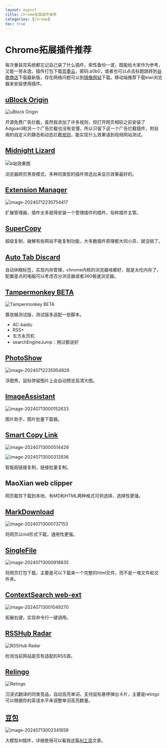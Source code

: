 ```yaml
---
layout: mypost
title: Chrome拓展插件推荐
categories: [Chrome]
toc: true
---
```



# Chrome拓展插件推荐

每次重装完系统都忘记自己装了什么插件，索性备份一波，既能给大家作为参考，又能一劳永逸，插件打包下载[蓝奏云](https://wwl.lanzn.com/b0hc07xhc)，密码:a0b0，或者也可以点击标题跳转到[谷歌商店](https://chromewebstore.google.com/)下载最新版，存在网络问题可以到[镜像网站](https://www.crxsoso.com/)下载。移动端推荐下载kiwi浏览器来安装使用插件。

## [uBlock Origin](https://chrome.google.com/webstore/detail/cjpalhdlnbpafiamejdnhcphjbkeiagm)

![uBlock Origin](https://thumbsnap.com/i/ExTyYCUE.png)

开源免费广告拦截，虽然我添加了许多规则，但打开网页相较之前安装了Adguard和另一个广告拦截也没有变慢，所以只留下这一个广告拦截插件，附自用的自定义的静态和动态拦截[规则](https://wwl.lanzn.com/iX7gX1z2ojif)，能实现什么效果请到视频网站测试。

## [Midnight Lizard](https://chromewebstore.google.com/detail/midnight-lizard/pbnndmlekkboofhnbonilimejonapojg)

![b站效果图](https://thumbsnap.com/i/sUJdgZfD.png)

浏览器网页黑夜模式，多种同类型的插件筛选出来显示效果最好的。

## [Extension Manager](https://chromewebstore.google.com/detail/extension-manager/gjldcdngmdknpinoemndlidpcabkggco)

![image-20240712235754417](https://thumbsnap.com/i/CvnkeALb.png)

 扩展管理器，插件太多就得安装一个管理插件的插件，俗称插件主管。

## [SuperCopy](https://chromewebstore.google.com/detail/supercopy-enable-copy/onepmapfbjohnegdmfhndpefjkppbjkm)

超级复制，破解有些网站不能复制功能，大多数插件原理都大同小异，就没挑了。

## [Auto Tab Discard](https://chromewebstore.google.com/detail/auto-tab-discard-suspend/jhnleheckmknfcgijgkadoemagpecfol)

自动休眠标签，实现内存管理，chrome内核的浏览器啥都好，就是太吃内存了，配置差点的电脑可以考虑百分浏览器或者360极速浏览器。

## [Tampermonkey BETA](https://chromewebstore.google.com/detail/tampermonkey-beta/gcalenpjmijncebpfijmoaglllgpjagf)

![Tampermonkey BETA](https://thumbsnap.com/i/LTX8zpWu.png)

篡改猴测试版，测试版多适配一些脚本。

- AC-baidu
- RSS+
- 东方永页机
- searchEngineJump：用过都说好

## [PhotoShow](https://chromewebstore.google.com/detail/photoshow/mgpdnhlllbpncjpgokgfogidhoegebod)

![image-20240712235954826](https://thumbsnap.com/i/eVbPqSGv.png)

浮图秀，鼠标停留图片上会自动预览高清大图。

## [ImageAssistant](https://chromewebstore.google.com/detail/imageassistant-batch-imag/dbjbempljhcmhlfpfacalomonjpalpko)

![image-20240713000152633](https://thumbsnap.com/i/gXsEkPy5.png)

图片助手，图片批量下载器。

## [Smart Copy Link](https://chromewebstore.google.com/detail/smart-copy-link/aekjcglbehfoooglfoafbgglhhpjgemf)

![image-20240713000514426](https://thumbsnap.com/i/xrSXCJHR.png)

![image-20240713000312836](https://thumbsnap.com/i/DcRVXbdt.png)

智能超链接复制，链接批量复制。

## MaoXian web clipper

网页裁剪下载到本地，有MD和HTML两种格式可供选择，选择性更强。

## [MarkDownload](https://chromewebstore.google.com/detail/markdownload-markdown-web/pcmpcfapbekmbjjkdalcgopdkipoggdi)

![image-20240713000737153](https://thumbsnap.com/i/GhqMTimU.png)

将网页以md形式下载，通用性更强。

## [SingleFile](https://chromewebstore.google.com/detail/singlefile/mpiodijhokgodhhofbcjdecpffjipkle)

![image-20240713000918835](https://thumbsnap.com/i/DBWgMrZ8.png)

将网页打包下载，主要是可以下载来一个完整的html文件，而不是一堆文件和文件夹。

## [ContextSearch web-ext](https://chromewebstore.google.com/detail/contextsearch-web-ext/ddippghibegbgpjcaaijbacfhjjeafjh)

![image-20240713001049270](https://thumbsnap.com/i/ugndDrWR.png)

拓展右键，实现命令行一键调用。

## [RSSHub Radar](https://chromewebstore.google.com/detail/rsshub-radar/kefjpfngnndepjbopdmoebkipbgkggaa)

![RSSHub Radar](https://thumbsnap.com/i/5ZWAarUu.png)

检测当前网站是否有适配的RSS源。

## [Relingo](https://chromewebstore.google.com/detail/relingo-master-words-bili/dpphkcfmnbkdpmgneljgdhfnccnhmfig)

![Relingo](https://thumbsnap.com/i/qLGjWE1U.png)

沉浸式翻译的同类竞品，自动高亮单词，支持鼠标悬停弹出卡片，主要是relingo可以根据你的英语水平来调整单词高亮数量。

## [豆包](https://www.doubao.com/browser-extension/landing?utm_source=web_signed)

![image-20240713002341658](https://thumbsnap.com/i/2cN9wQEV.png)

大模型AI插件，详细使用可以看我这篇[AI工具](https://watersfree.github.io/posts/2024/07/11/AI-Tools.html)文章。